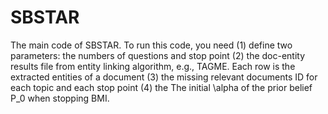 # SBSTAR
The main code of SBSTAR. 
To run this code, you need 
(1) define two parameters: the numbers of questions and stop point
(2) the doc-entity results file from entity linking algorithm, e.g., TAGME. Each row is the extracted entities of a document
(3) the missing relevant documents ID for each topic and each stop point
(4) the The initial \alpha of the prior belief P_0 when stopping BMI.
